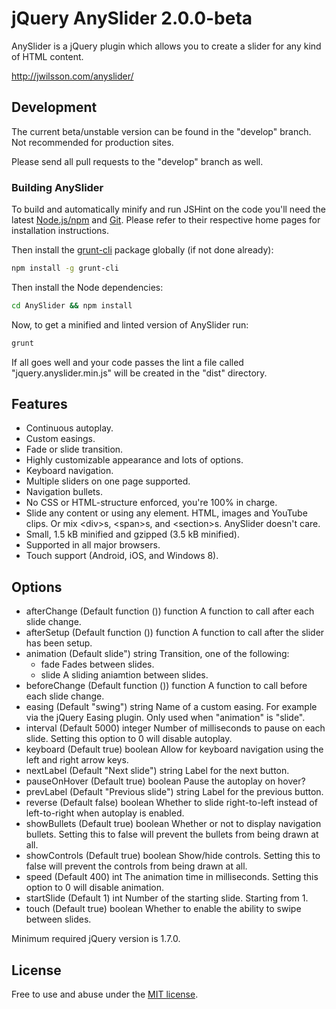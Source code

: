 # jQuery AnySlider 2.0.0-beta
AnySlider is a jQuery plugin which allows you to create a slider for any kind of HTML content.

http://jwilsson.com/anyslider/

## Development
The current beta/unstable version can be found in the "develop" branch. Not recommended for production sites.

Please send all pull requests to the "develop" branch as well.

### Building AnySlider
To build and automatically minify and run JSHint on the code you'll need the latest [Node.js/npm](http://nodejs.org/) and [Git](http://git-scm.com/).
Please refer to their respective home pages for installation instructions.

Then install the [grunt-cli](http://gruntjs.com/getting-started#installing-the-cli) package globally (if not done already):

```bash
npm install -g grunt-cli
```

Then install the Node dependencies:

```bash
cd AnySlider && npm install
```

Now, to get a minified and linted version of AnySlider run:

```bash
grunt
```

If all goes well and your code passes the lint a file called "jquery.anyslider.min.js" will be created in the "dist" directory.

## Features
* Continuous autoplay.
* Custom easings.
* Fade or slide transition.
* Highly customizable appearance and lots of options.
* Keyboard navigation.
* Multiple sliders on one page supported.
* Navigation bullets.
* No CSS or HTML-structure enforced, you're 100% in charge.
* Slide any content or using any element. HTML, images and YouTube clips. Or mix &lt;div&gt;s, &lt;span&gt;s, and &lt;section&gt;s. AnySlider doesn't care.
* Small, 1.5 kB minified and gzipped (3.5 kB minified).
* Supported in all major browsers.
* Touch support (Android, iOS, and Windows 8).

## Options
* afterChange (Default function ()) function A function to call after each slide change.
* afterSetup (Default function ()) function A function to call after the slider has been setup.
* animation (Default slide") string Transition, one of the following:
    * fade Fades between slides.
    * slide A sliding aniamtion between slides.
* beforeChange (Default function ()) function A function to call before each slide change.
* easing (Default "swing") string Name of a custom easing. For example via the jQuery Easing plugin. Only used when "animation" is "slide".
* interval (Default 5000) integer Number of milliseconds to pause on each slide. Setting this option to 0 will disable autoplay.
* keyboard (Default true) boolean Allow for keyboard navigation using the left and right arrow keys.
* nextLabel (Default "Next slide") string Label for the next button.
* pauseOnHover (Default true) boolean Pause the autoplay on hover?
* prevLabel (Default "Previous slide") string Label for the previous button.
* reverse (Default false) boolean Whether to slide right-to-left instead of left-to-right when autoplay is enabled.
* showBullets (Default true) boolean Whether or not to display navigation bullets. Setting this to false will prevent the bullets from being drawn at all.
* showControls (Default true) boolean Show/hide controls. Setting this to false will prevent the controls from being drawn at all.
* speed (Default 400) int The animation time in milliseconds. Setting this option to 0 will disable animation.
* startSlide (Default 1) int Number of the starting slide. Starting from 1.
* touch (Default true) boolean Whether to enable the ability to swipe between slides.

Minimum required jQuery version is 1.7.0.

## License
Free to use and abuse under the [MIT license](http://www.opensource.org/licenses/mit-license.php).
